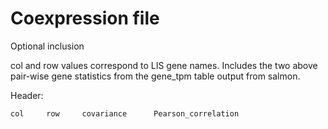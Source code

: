 # Coexpression file
Optional inclusion

col and row values correspond to LIS gene names. Includes the two above pair-wise gene statistics from the gene_tpm table output from salmon.

Header:
```
col     row     covariance      Pearson_correlation
```
